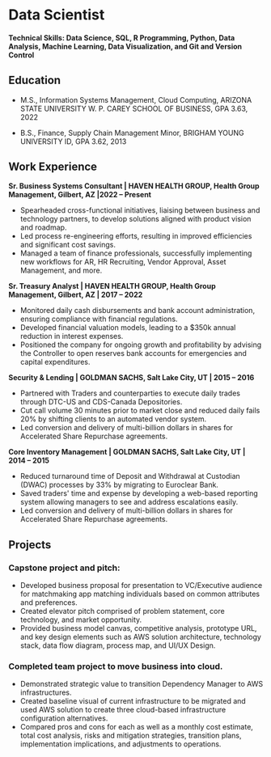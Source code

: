 # Data Scientist

#### Technical Skills: Data Science, SQL, R Programming, Python, Data Analysis, Machine Learning, Data Visualization, and Git and Version Control

## Education					       		
- M.S., Information Systems Management, Cloud Computing, ARIZONA STATE UNIVERSITY W. P. CAREY SCHOOL OF BUSINESS, GPA 3.63, 2022
           		
- B.S., Finance, Supply Chain Management Minor, BRIGHAM YOUNG UNIVERSITY ID, GPA 3.62, 2013

## Work Experience
**Sr. Business Systems Consultant | HAVEN HEALTH GROUP, Health Group Management, Gilbert, AZ |2022 – Present**
- Spearheaded cross-functional initiatives, liaising between business and technology partners, to develop solutions aligned with product vision and roadmap.
- Led process re-engineering efforts, resulting in improved efficiencies and significant cost savings.
- Managed a team of finance professionals, successfully implementing new workflows for AR, HR Recruiting, Vendor Approval, Asset Management, and more.

**Sr. Treasury Analyst | HAVEN HEALTH GROUP, Health Group Management, Gilbert, AZ | 2017 – 2022**
- Monitored daily cash disbursements and bank account administration, ensuring compliance with financial regulations.
- Developed financial valuation models, leading to a $350k annual reduction in interest expenses.
- Positioned the company for ongoing growth and profitability by advising the Controller to open reserves bank accounts for emergencies and capital expenditures.

**Security & Lending | GOLDMAN SACHS, Salt Lake City, UT | 2015 – 2016**
- Partnered with Traders and counterparties to execute daily trades through DTC-US and CDS-Canada Depositories.
- Cut call volume 30 minutes prior to market close and reduced daily fails 20% by shifting clients to an automated vendor system.
- Led conversion and delivery of multi-billion dollars in shares for Accelerated Share Repurchase agreements.

**Core Inventory Management | GOLDMAN SACHS, Salt Lake City, UT | 2014 – 2015**
- Reduced turnaround time of Deposit and Withdrawal at Custodian (DWAC) processes by 33% by migrating to Euroclear Bank.
- Saved traders' time and expense by developing a web-based reporting system allowing managers to see and address escalations easily.
- Led conversion and delivery of multi-billion dollars in shares for Accelerated Share Repurchase agreements.
  
## Projects

### Capstone project and pitch: 
- Developed business proposal for presentation to VC/Executive audience for matchmaking app matching individuals based on common attributes and preferences.
- Created elevator pitch comprised of problem statement, core technology, and market opportunity.
- Provided business model canvas, competitive analysis, prototype URL, and key design elements such as AWS solution architecture, technology stack, data flow diagram, process map, and UI/UX Design.
  
### Completed team project to move business into cloud. 
- Demonstrated strategic value to transition Dependency Manager to AWS infrastructures.
- Created baseline visual of current infrastructure to be migrated and used AWS solution to create three cloud-based infrastructure configuration alternatives.
- Compared pros and cons for each as well as a monthly cost estimate, total cost analysis, risks and mitigation strategies, transition plans, implementation implications, and adjustments to operations.

